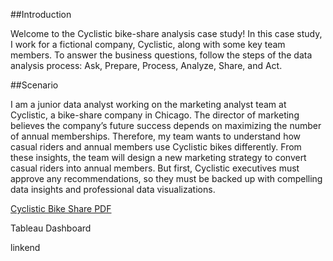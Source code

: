 ##Introduction 

Welcome to the Cyclistic bike-share analysis case study! In this case study, I work for a fictional company, Cyclistic, along with some key team members. To answer the business questions, follow the steps of the data analysis process: Ask, Prepare, Process, Analyze, Share, and Act. 

##Scenario 

I am a junior data analyst working on the marketing analyst team at Cyclistic, a bike-share company in Chicago. The director of marketing believes the company’s future success depends on maximizing the number of annual memberships. Therefore, my team wants to understand how casual riders and annual members use Cyclistic bikes differently. From these insights, the team will design a new marketing strategy to convert casual riders into annual members. But first, Cyclistic executives must approve any recommendations, so they must be backed up with compelling data insights and professional data visualizations.

[Cyclistic Bike Share PDF](https://raw.githubusercontent.com/Troy-Analytics/Projects/main/Case%20Study%201%3A%20Ciclistic%20Bike%20Share%20Project/README.md#:~:text=Cyclistic%20Bike%20Share%20PDF)


Tableau Dashboard 


linkend
